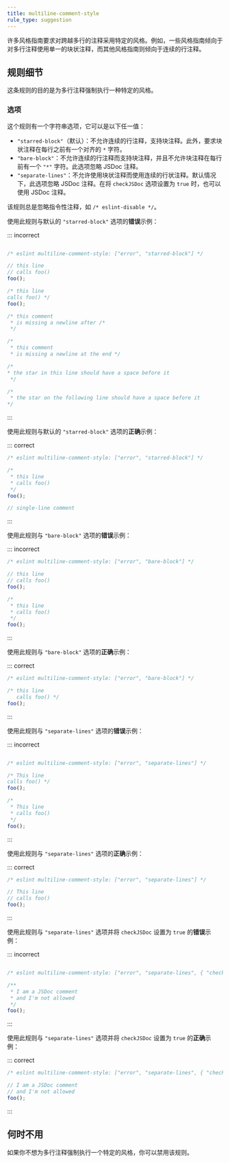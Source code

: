 ```yaml
---
title: multiline-comment-style
rule_type: suggestion
---
```


许多风格指南要求对跨越多行的注释采用特定的风格。例如，一些风格指南倾向于对多行注释使用单一的块状注释，而其他风格指南则倾向于连续的行注释。

## 规则细节

这条规则的目的是为多行注释强制执行一种特定的风格。

### 选项

这个规则有一个字符串选项，它可以是以下任一值：

* `"starred-block"`（默认）：不允许连续的行注释，支持块注释。此外，要求块状注释在每行之前有一个对齐的 `*` 字符。
* `"bare-block"`：不允许连续的行注释而支持块注释，并且不允许块注释在每行前有一个 `"*"` 字符。此选项忽略 JSDoc 注释。
* `"separate-lines"`：不允许使用块状注释而使用连续的行状注释。默认情况下，此选项忽略 JSDoc 注释。在将 `checkJSDoc` 选项设置为 `true` 时，也可以使用 JSDoc 注释。

该规则总是忽略指令性注释，如 `/* eslint-disable */`。

使用此规则与默认的 `"starred-block"` 选项的**错误**示例：

::: incorrect

```js

/* eslint multiline-comment-style: ["error", "starred-block"] */

// this line
// calls foo()
foo();

/* this line
calls foo() */
foo();

/* this comment
 * is missing a newline after /*
 */

/*
 * this comment
 * is missing a newline at the end */

/*
* the star in this line should have a space before it
 */

/*
 * the star on the following line should have a space before it
*/

```

:::

使用此规则与默认的 `"starred-block"` 选项的**正确**示例：

::: correct

```js
/* eslint multiline-comment-style: ["error", "starred-block"] */

/*
 * this line
 * calls foo()
 */
foo();

// single-line comment
```

:::

使用此规则与 `"bare-block"` 选项的**错误**示例：

::: incorrect

```js
/* eslint multiline-comment-style: ["error", "bare-block"] */

// this line
// calls foo()
foo();

/*
 * this line
 * calls foo()
 */
foo();
```

:::

使用此规则与 `"bare-block"` 选项的**正确**示例：

::: correct

```js
/* eslint multiline-comment-style: ["error", "bare-block"] */

/* this line
   calls foo() */
foo();
```

:::

使用此规则与 `"separate-lines"` 选项的**错误**示例：

::: incorrect

```js

/* eslint multiline-comment-style: ["error", "separate-lines"] */

/* This line
calls foo() */
foo();

/*
 * This line
 * calls foo()
 */
foo();

```

:::

使用此规则与 `"separate-lines"` 选项的**正确**示例：

::: correct

```js
/* eslint multiline-comment-style: ["error", "separate-lines"] */

// This line
// calls foo()
foo();

```

:::

使用此规则与 `"separate-lines"` 选项并将 `checkJSDoc` 设置为 `true` 的**错误**示例：

::: incorrect

```js

/* eslint multiline-comment-style: ["error", "separate-lines", { "checkJSDoc": true }] */

/**
 * I am a JSDoc comment
 * and I'm not allowed
 */
foo();

```

:::

使用此规则与 `"separate-lines"` 选项并将 `checkJSDoc` 设置为 `true` 的**正确**示例：

::: correct

```js
/* eslint multiline-comment-style: ["error", "separate-lines", { "checkJSDoc": true }] */

// I am a JSDoc comment
// and I'm not allowed
foo();

```

:::

## 何时不用

如果你不想为多行注释强制执行一个特定的风格，你可以禁用该规则。
